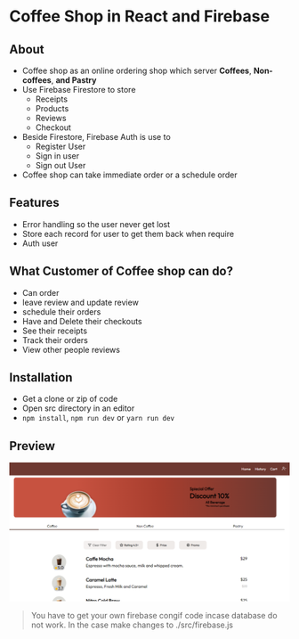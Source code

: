 # Coffee Shop in React and Firebase

## About

+ Coffee shop as an online ordering shop which server **Coffees**, **Non-coffees**, **and Pastry**
+ Use Firebase Firestore to store
    - Receipts
    - Products
    - Reviews
    - Checkout
+ Beside Firestore, Firebase Auth is use to
    - Register User
    - Sign in user
    - Sign out User
+ Coffee shop can take immediate order or a schedule order

## Features
+ Error handling so the user never get lost
+ Store each record for user to get them back when require
+ Auth user

## What Customer of Coffee shop can do?
+ Can order
+ leave review and update review
+ schedule their orders
+ Have and Delete their checkouts
+ See their receipts
+ Track their orders
+ View other people reviews

## Installation
+ Get a clone or zip of code
+ Open src directory in an editor
+ `npm install`, `npm run dev` or `yarn run dev`

## Preview
![Preview of project](./preview.png)

> You have to get your own firebase congif code incase database do not work. In the case make changes to ./src/firebase.js
